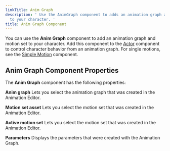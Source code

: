 ```yaml
---
linkTitle: Anim Graph
description: ' Use the AnimGraph component to adds an animation graph and motion set
  to your character. '
title: Anim Graph Component
---
```




You can use the **Anim Graph** component to add an animation graph and motion set to your character. Add this component to the [Actor](/docs/user-guide/components/reference/animation/actor/) component to control character behavior from an animation graph. For single motions, see the [Simple Motion](/docs/user-guide/components/reference/animation/simple-motion/) component.

## Anim Graph Component Properties 

The **Anim Graph** component has the following properties:

**Anim graph**
Lets you select the animation graph that was created in the Animation Editor.

**Motion set asset**
Lets you select the motion set that was created in the Animation Editor.

**Active motion set**
Lets you select the motion set that was created in the Animation Editor.

**Parameters**
Displays the parameters that were created with the Animation Graph.
